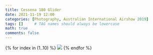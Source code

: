 ```yaml
---
title: Cessena 180 Glider
date: 2021-11-19 12:00
categories: [Photography, Australian International Airshow 2019]
tags: []     # TAG names should always be lowercase
math: true
comments: false
---
```


{% for index in (1..10) %}
  <img src="/assets/aia2019/{{page.title}}-{{forloop.index}}.jpg">
{% endfor %}
